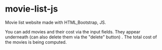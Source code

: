 # movie-list-js
Movie list website made with HTML,Bootstrap, JS.

You can add movies and their cost via the input fields. They appear underneath (can also delete them via the "delete" button) . The total cost of the movies is being computed.
